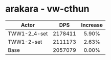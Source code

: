 # arakara - vw-cthun
| Actor | DPS | Increase |
|---|:---:|:---:|
|TWW1-2_4-set|2178411|5.90%|
|TWW1-2-set|2111173|2.63%|
|Base|2057079|0.00%|
